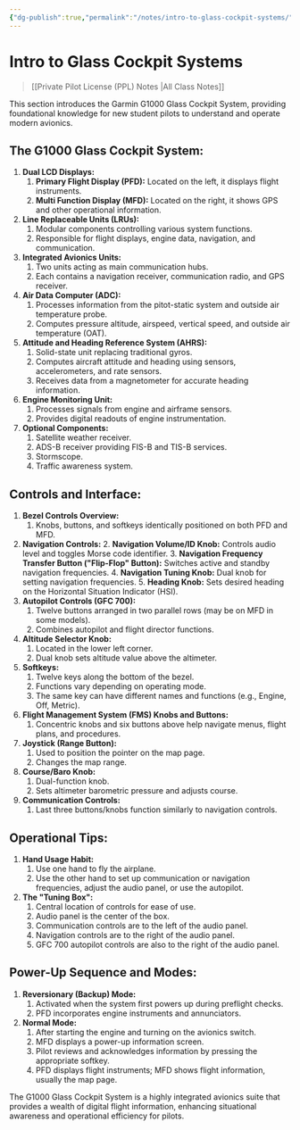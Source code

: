 ```yaml
---
{"dg-publish":true,"permalink":"/notes/intro-to-glass-cockpit-systems/","title":"Intro to Glass Cockpit Systems","tags":["aviation","classnotes"]}
---
```



# Intro to Glass Cockpit Systems
> [[Private Pilot License (PPL) Notes \|All Class Notes]]

This section introduces the Garmin G1000 Glass Cockpit System, providing foundational knowledge for new student pilots to understand and operate modern avionics.

## The G1000 Glass Cockpit System:

1. **Dual LCD Displays:**
    1. **Primary Flight Display (PFD):** Located on the left, it displays flight instruments.
    2. **Multi Function Display (MFD):** Located on the right, it shows GPS and other operational information.
2. **Line Replaceable Units (LRUs):**
    1. Modular components controlling various system functions.
    2. Responsible for flight displays, engine data, navigation, and communication.
3. **Integrated Avionics Units:**
    1. Two units acting as main communication hubs.
    2. Each contains a navigation receiver, communication radio, and GPS receiver.
4. **Air Data Computer (ADC):**
    1. Processes information from the pitot-static system and outside air temperature probe.
    2. Computes pressure altitude, airspeed, vertical speed, and outside air temperature (OAT).
5. **Attitude and Heading Reference System (AHRS):**
    1. Solid-state unit replacing traditional gyros.
    2. Computes aircraft attitude and heading using sensors, accelerometers, and rate sensors.
    3. Receives data from a magnetometer for accurate heading information.
6. **Engine Monitoring Unit:**
    1. Processes signals from engine and airframe sensors.
    2. Provides digital readouts of engine instrumentation.
7. **Optional Components:**
    1. Satellite weather receiver.
    2. ADS-B receiver providing FIS-B and TIS-B services.
    3. Stormscope.
    4. Traffic awareness system.

## Controls and Interface:

1. **Bezel Controls Overview:**
    1. Knobs, buttons, and softkeys identically positioned on both PFD and MFD.
2. **Navigation Controls:**
    2. **Navigation Volume/ID Knob:** Controls audio level and toggles Morse code identifier.
    3. **Navigation Frequency Transfer Button ("Flip-Flop" Button):** Switches active and standby navigation frequencies.
    4. **Navigation Tuning Knob:** Dual knob for setting navigation frequencies.
    5. **Heading Knob:** Sets desired heading on the Horizontal Situation Indicator (HSI).
3. **Autopilot Controls (GFC 700):**
    1. Twelve buttons arranged in two parallel rows (may be on MFD in some models).
    2. Combines autopilot and flight director functions.
4. **Altitude Selector Knob:**
    1. Located in the lower left corner.
    2. Dual knob sets altitude value above the altimeter.
5. **Softkeys:**
    1. Twelve keys along the bottom of the bezel.
    2. Functions vary depending on operating mode.
    3. The same key can have different names and functions (e.g., Engine, Off, Metric).
6. **Flight Management System (FMS) Knobs and Buttons:**
    1. Concentric knobs and six buttons above help navigate menus, flight plans, and procedures.
7. **Joystick (Range Button):**
    1. Used to position the pointer on the map page.
    2. Changes the map range.
8. **Course/Baro Knob:**
    1. Dual-function knob.
    2. Sets altimeter barometric pressure and adjusts course.
9. **Communication Controls:**
    1. Last three buttons/knobs function similarly to navigation controls.

## Operational Tips:

1. **Hand Usage Habit:**
    1. Use one hand to fly the airplane.
    2. Use the other hand to set up communication or navigation frequencies, adjust the audio panel, or use the autopilot.
2. **The "Tuning Box":**
    1. Central location of controls for ease of use.
    2. Audio panel is the center of the box.
    3. Communication controls are to the left of the audio panel.
    4. Navigation controls are to the right of the audio panel.
    5. GFC 700 autopilot controls are also to the right of the audio panel.

## Power-Up Sequence and Modes:

1. **Reversionary (Backup) Mode:**
    1. Activated when the system first powers up during preflight checks.
    2. PFD incorporates engine instruments and annunciators.
2. **Normal Mode:**
    1. After starting the engine and turning on the avionics switch.
    2. MFD displays a power-up information screen.
    3. Pilot reviews and acknowledges information by pressing the appropriate softkey.
    4. PFD displays flight instruments; MFD shows flight information, usually the map page.

The G1000 Glass Cockpit System is a highly integrated avionics suite that provides a wealth of digital flight information, enhancing situational awareness and operational efficiency for pilots.